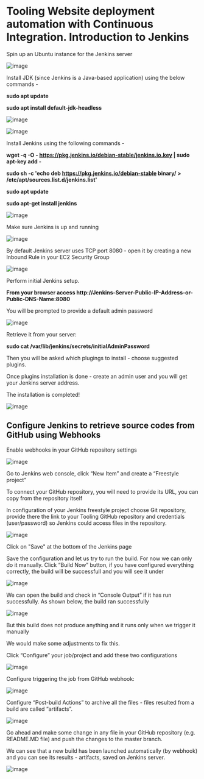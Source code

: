 <h1>Tooling Website deployment automation with Continuous Integration. Introduction to Jenkins</h1>



Spin up an Ubuntu instance for the Jenkins server

![image](https://user-images.githubusercontent.com/22638955/115167868-e44ef480-a0b0-11eb-8aa2-94843da9c1b9.png)

Install JDK (since Jenkins is a Java-based application) using the below commands - 

<b>sudo apt update</b>

<b>sudo apt install default-jdk-headless</b>

![image](https://user-images.githubusercontent.com/22638955/115167797-ac47b180-a0b0-11eb-8847-7e7be446004a.png)

![image](https://user-images.githubusercontent.com/22638955/115168078-a7cfc880-a0b1-11eb-987d-a970ad9374c4.png)

Install Jenkins using the following commands -

<b>wget -q -O - https://pkg.jenkins.io/debian-stable/jenkins.io.key | sudo apt-key add - </b>

<b>sudo sh -c 'echo deb https://pkg.jenkins.io/debian-stable binary/ > \
    /etc/apt/sources.list.d/jenkins.list'</b>

<b>sudo apt update</b>

<b>sudo apt-get install jenkins</b>

![image](https://user-images.githubusercontent.com/22638955/115168291-4eb46480-a0b2-11eb-80a9-9e21a2e46575.png)

Make sure Jenkins is up and running

![image](https://user-images.githubusercontent.com/22638955/115168365-87543e00-a0b2-11eb-9d9e-04733219e2bf.png)

By default Jenkins server uses TCP port 8080 - open it by creating a new Inbound Rule in your EC2 Security Group

![image](https://user-images.githubusercontent.com/22638955/115168541-3a249c00-a0b3-11eb-85d2-582d1ad36101.png)

Perform initial Jenkins setup.

<b>From your browser access http://Jenkins-Server-Public-IP-Address-or-Public-DNS-Name:8080</b>

You will be prompted to provide a default admin password

![image](https://user-images.githubusercontent.com/22638955/115168686-b0290300-a0b3-11eb-9641-d722956c5de3.png)

Retrieve it from your server:

<b>sudo cat /var/lib/jenkins/secrets/initialAdminPassword</b>

Then you will be asked which plugings to install - choose suggested plugins.

Once plugins installation is done - create an admin user and you will get your Jenkins server address.

The installation is completed!

![image](https://user-images.githubusercontent.com/22638955/115169064-e5822080-a0b4-11eb-93b7-39d775898e7b.png)

<h2>Configure Jenkins to retrieve source codes from GitHub using Webhooks</h2>

Enable webhooks in your GitHub repository settings

![image](https://user-images.githubusercontent.com/22638955/115170595-e87f1000-a0b8-11eb-9cb7-e5e9584ada24.png)

Go to Jenkins web console, click “New Item” and create a “Freestyle project”

To connect your GitHub repository, you will need to provide its URL, you can copy from the repository itself

In configuration of your Jenkins freestyle project choose Git repository, provide there the link to your Tooling GitHub repository and credentials (user/password) so Jenkins could access files in the repository.

![image](https://user-images.githubusercontent.com/22638955/115171745-a7d4c600-a0bb-11eb-918d-8ec98ddf2d53.png)

Click on "Save" at the bottom of the Jenkins page

Save the configuration and let us try to run the build. For now we can only do it manually. Click “Build Now” button, if you have configured everything correctly, the build will be successfull and you will see it under

![image](https://user-images.githubusercontent.com/22638955/115172153-8c1def80-a0bc-11eb-8a12-a0782b04cb4b.png)

We can open the build and check in “Console Output” if it has run successfully. As shown below, the build ran successfully

![image](https://user-images.githubusercontent.com/22638955/115172233-bb346100-a0bc-11eb-8c68-2c5b43a9606e.png)

But this build does not produce anything and it runs only when we trigger it manually

We would make some adjustments to fix this.

Click “Configure” your job/project and add these two configurations

![image](https://user-images.githubusercontent.com/22638955/115172706-b8863b80-a0bd-11eb-8b51-54b2aed79674.png)

Configure triggering the job from GitHub webhook:

![image](https://user-images.githubusercontent.com/22638955/115173076-698cd600-a0be-11eb-9ea8-eb4a59b65158.png)

Configure “Post-build Actions” to archive all the files - files resulted from a build are called “artifacts”.

![image](https://user-images.githubusercontent.com/22638955/115173242-c1c3d800-a0be-11eb-90a2-c243926f8ca6.png)

Go ahead and make some change in any file in your GitHub repository (e.g. README.MD file) and push the changes to the master branch.

We can see that a new build has been launched automatically (by webhook) and you can see its results - artifacts, saved on Jenkins server.

![image](https://user-images.githubusercontent.com/22638955/115174793-cdfd6480-a0c1-11eb-94d0-366f813e7320.png)
